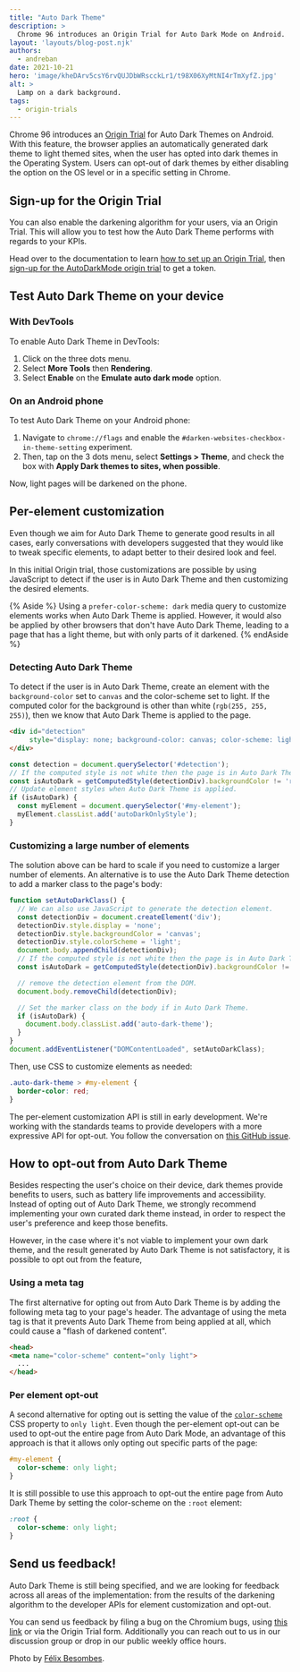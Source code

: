 ```yaml
---
title: "Auto Dark Theme"
description: >
  Chrome 96 introduces an Origin Trial for Auto Dark Mode on Android. 
layout: 'layouts/blog-post.njk'
authors: 
  - andreban
date: 2021-10-21
hero: 'image/kheDArv5csY6rvQUJDbWRscckLr1/t98X06XyMtNI4rTmXyfZ.jpg'
alt: >
  Lamp on a dark background.
tags:
  - origin-trials
---
```


Chrome 96 introduces an [Origin Trial](https://developer.chrome.com/blog/origin-trials/) for Auto Dark Themes on Android. 
With this feature, the browser applies an automatically generated dark theme to light themed sites, 
when the user has opted into dark themes in the Operating System. 
Users can opt-out of dark themes by either disabling the option on the OS level or in a specific setting in Chrome.

## Sign-up for the Origin Trial

You can also enable the darkening algorithm for your users, via an Origin Trial. 
This will allow you to test how the Auto Dark Theme performs with regards to your KPIs.

Head over to the documentation to learn 
[how to set up an Origin Trial](/blog/origin-trials/#how-to-register-for-an-origin-trial), 
then [sign-up for the AutoDarkMode origin trial](/origintrials/#/trials/active) to get a token.

## Test Auto Dark Theme on your device

### With DevTools

To enable Auto Dark Theme in DevTools:

1. Click on the three dots menu.
1. Select **More Tools** then **Rendering**.
1. Select **Enable** on the **Emulate auto dark mode** option.

### On an Android phone

To test Auto Dark Theme on your Android phone:

1. Navigate to `chrome://flags` and enable the `#darken-websites-checkbox-in-theme-setting` experiment. 
1. Then, tap on the 3 dots menu, select **Settings > Theme**, and check the box with **Apply Dark themes to sites, when possible**.

Now, light pages will be darkened on the phone.

## Per-element customization

Even though we aim for Auto Dark Theme to generate good results in all cases, 
early conversations with developers suggested that they would like to tweak specific elements, 
to adapt better to their desired look and feel.

In this initial Origin trial, 
those customizations are possible by using JavaScript to detect if the user is in Auto Dark Theme and then customizing the desired elements.

{% Aside %}
Using a `prefer-color-scheme: dark` media query to customize elements works when Auto Dark Theme is applied. 
However, it would also be applied by other browsers that don't have Auto Dark Theme, 
leading to a page that has a light theme, but with only parts of it darkened.
{% endAside %}

### Detecting Auto Dark Theme

To detect if the user is in Auto Dark Theme, 
create an element with the `background-color` set to `canvas` and the color-scheme set to light. 
If the computed color for the background is other than white (`rgb(255, 255, 255)`), 
then we know that Auto Dark Theme is applied to the page.

```html
<div id="detection"
     style="display: none; background-color: canvas; color-scheme: light">
</div>
```
```js
const detection = document.querySelector('#detection');
// If the computed style is not white then the page is in Auto Dark Theme.
const isAutoDark = getComputedStyle(detectionDiv).backgroundColor != 'rgb(255, 255, 255)';
// Update element styles when Auto Dark Theme is applied.
if (isAutoDark) {
  const myElement = document.querySelector('#my-element');
  myElement.classList.add('autoDarkOnlyStyle');
}
```

### Customizing a large number of elements

The solution above can be hard to scale if you need to customize a larger number of elements. 
An alternative is to use the Auto Dark Theme detection to add a marker class to the page's body:

```js
function setAutoDarkClass() {
  // We can also use JavaScript to generate the detection element.
  const detectionDiv = document.createElement('div');
  detectionDiv.style.display = 'none';
  detectionDiv.style.backgroundColor = 'canvas';
  detectionDiv.style.colorScheme = 'light';
  document.body.appendChild(detectionDiv);
  // If the computed style is not white then the page is in Auto Dark Theme.
  const isAutoDark = getComputedStyle(detectionDiv).backgroundColor != 'rgb(255, 255, 255)';

  // remove the detection element from the DOM.
  document.body.removeChild(detectionDiv);

  // Set the marker class on the body if in Auto Dark Theme.
  if (isAutoDark) {
    document.body.classList.add('auto-dark-theme');
  }
}
document.addEventListener("DOMContentLoaded", setAutoDarkClass);
```

Then, use CSS to customize elements as needed:

```css
.auto-dark-theme > #my-element {
  border-color: red;
}
```
 
The per-element customization API is still in early development. 
We're working with the standards teams to provide developers with a more expressive API for opt-out. 
You follow the conversation on [this GitHub issue](https://github.com/w3c/csswg-drafts/issues/6664).

## How to opt-out from Auto Dark Theme

Besides respecting the user's choice on their device, 
dark themes provide benefits to users, such as battery life improvements and accessibility. 
Instead of opting out of Auto Dark Theme, 
we strongly recommend implementing your own curated dark theme instead, 
in order to respect the user's preference and keep those benefits.

However, in the case where it's not viable to implement your own dark theme, 
and the result generated by Auto Dark Theme is not satisfactory, 
it is possible to opt out from the feature,

### Using a meta tag

The first alternative for opting out from Auto Dark Theme is by adding the following meta tag to your page's header. 
The advantage of using the meta tag is that it prevents Auto Dark Theme from being applied at all, 
which could cause a "flash of darkened content".

```html
<head>
<meta name="color-scheme" content="only light">
  ...
</head>
```

### Per element opt-out

A second alternative for opting out is setting the value of the [`color-scheme`](https://developer.mozilla.org/docs/Web/CSS/color-scheme) 
CSS property to `only light`. 
Even though the per-element opt-out can be used to opt-out the entire page from Auto Dark Mode, 
an advantage of this approach is that it allows only opting out specific parts of the page:

```css
#my-element {
  color-scheme: only light;
}
```

It is still possible to use this approach to opt-out the entire page from Auto Dark Theme by setting the color-scheme on the `:root` element:

```css
:root {
  color-scheme: only light;
}
```

## Send us feedback!

Auto Dark Theme is still being specified, 
and we are looking for feedback across all areas of the implementation: 
from the results of the darkening algorithm to the developer APIs for element customization and opt-out.

You can send us feedback by filing a bug on the Chromium bugs, 
using [this link](https://bugs.chromium.org/p/chromium/issues/list?q=component:Mobile%3EAutoDarkTheme) 
or via the Origin Trial form. 
Additionally you can reach out to us in our discussion group or drop in our public weekly office hours.

Photo by [Félix Besombes](https://unsplash.com/@druks?utm_source=unsplash&utm_medium=referral&utm_content=creditCopyText).
  